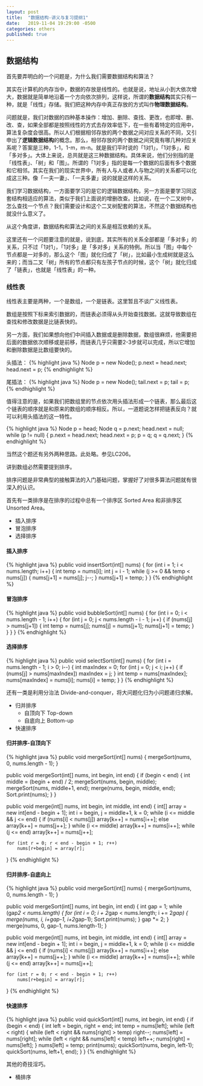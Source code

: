 ```yaml
---
layout: post
title:  "数据结构-讲义与复习提纲1"
date:   2019-11-04 19:29:00 -0500
categories: others
published: true
---
```


## 数据结构

首先要弄明白的一个问题是，为什么我们需要数据结构和算法？

其实在计算机的内存当中，数据的存放是线性的。也就是说，地址从小到大依次增大，数据就是简单地沿着一个方向依次排列，这样说，所谓的**数据结构**其实只有一种，就是「线性」存储。我们把这种内存中真正存放的方式叫作**物理数据结构**。

问题就是，我们对数据的四种基本操作：增加、删除、查找、更改，也即增、删、改、查，如果全部都是按照线性的方式去存效率低下，在一些有着特定的应用中，算法复杂度会很高。所以人们根据相邻存放的两个数据之间对应关系的不同，又引申出了**逻辑数据结构**的概念。那么，相邻存放的两个数据之间究竟有哪几种对应关系呢？答案是三种，1-1，1-m，m-n。就是我们平时说的「1对1」，「1对多」，和「多对多」。大体上来说，总共就是这三种数据结构。具体来说，他们分别指的是「线性表」、「树」和「图」。所谓的「1对多」指的是每一个数据的后面有多个数据和它相邻。其实在我们的现实世界中，所有人与人或者人与物之间的关系都可以化成这三种。像「一夫一妻」、「一夫多妻」说的就是这样的关系。

我们学习数据结构，一方面要学习的是它的逻辑数据结构，另一方面是要学习同这套结构相适应的算法，类似于我们上面说的增删改查。比如说，在一个二叉树中，怎么查找一个节点？我们需要设计和这个二叉树配套的算法，不然这个数据结构也就没什么意义了。

从这个角度讲，数据结构和算法之间的关系是相互依赖的关系。

这里还有一个问题要注意的就是，说到底，其实所有的关系全部都是「多对多」的关系，只不过「1对1」，「1对多」是「多对多」关系的特例。所以当「图」中每个节点都是一对多的，那么这个「图」就化归成了「树」，比如最小生成树就是这么来的；而当二叉「树」所有的节点都只有左孩子节点的时候，这个「树」就化归成了「链表」，也就是「线性表」的一种。

### 线性表

线性表主要是两种，一个是数组，一个是链表。这里暂且不谈广义线性表。

数组是按照下标来索引数据的，而链表必须得从头开始查找数据。这就导致数组在查找和修改数据是比链表快的。

另一方面，我们如果想向他们中间插入数据或是删除数据，数组很麻烦，他需要把后面的数据依次顺移或是前移，而链表几乎只需要2-3步就可以完成，所以它增加和删除数据是比数组要快的。

头插法：
{% highlight java %}
Node p = new Node();
p.next = head.next;
head.next = p;
{% endhighlight %}

尾插法：
{% highlight java %}
Node p = new Node();
tail.next = p;
tail = p;
{% endhighlight %}

值得注意的是，如果我们把数组里的节点依次用头插法形成一个链表，那么最后这个链表的顺序就是和原来的数组的顺序相反。所以，一道题说怎样把链表反向？就可以利用头插法的这一特性。

{% highlight java %}
Node p = head;
Node q = p.next;
head.next = null;
while (p != null) {
	p.next = head.next;
	head.next = p;
	p = q;
	q = q.next;
}
{% endhighlight %}

当然这个题还有另外两种思路。此处略。参见LC206。

讲到数组必然需要提到排序。

排序问题是非常典型的接触算法的入门基础问题，掌握好了对很多算法问题就有很深入的认识。

首先有一类排序是在排序的过程中总有一个排序区 Sorted Area 和非排序区 Unsorted Area。
- 插入排序
- 冒泡排序
- 选择排序

#### 插入排序

{% highlight java %}
public void insertSort(int[] nums) {
	for (int i = 1; i < nums.length; i++) {
		int temp = nums[i];
		int j = i - 1;
		while (j >= 0 && temp < nums[j]) {
			nums[j+1] = nums[j];
			j--;
		}
		nums[j+1] = temp;
	}
}
{% endhighlight %}


#### 冒泡排序

{% highlight java %}
public void bubbleSort(int[] nums) {
	for (int i = 0; i < nums.length - 1; i++) {
		for (int j = 0; j < nums.length - i - 1; j++) {
			if (nums[j] > nums[j+1]) {
				int temp = nums[j];
				nums[j] = nums[j+1];
				nums[j+1] = temp;
			}
		}
	}
}
{% endhighlight %}

#### 选择排序

{% highlight java %}
public void selectSort(int[] nums) {
	for (int i = nums.length - 1; i > 0; i--) {
		int maxIndex = 0;
		for (int j = 0; j < i; j++) {
			if (nums[j] > nums[maxIndex]) 
				maxIndex = j;
		}
		int temp = nums[maxIndex];
		nums[maxIndex] = nums[i];
		nums[i] = temp;
	}
}
{% endhighlight %}


还有一类是利用分治法 Divide-and-conquer，将大问题化归为小问题递归求解。
- 归并排序 
  + 自顶向下 Top-down 
  + 自底向上 Bottom-up
- 快速排序

#### 归并排序-自顶向下

{% highlight java %}
public void mergeSort(int[] nums) {
	mergeSort(nums, 0, nums.length - 1);
}

public void mergeSort(int[] nums, int begin, int end) {
	if (begin < end) {
		int middle = (begin + end) / 2;
		mergeSort(nums, begin, middle);
		mergeSort(nums, middle+1, end);
		merge(nums, begin, middle, end);
		Sort.print(nums);
	}
}

public void merge(int[] nums, int begin, int middle, int end) {
	int[] array = new int[end - begin + 1];
	int i = begin, j = middle+1, k = 0;
	while (i <= middle && j <= end) {
		if (nums[i] < nums[j]) 
			array[k++] = nums[i++];
		else
			array[k++] = nums[j++];
	}
	while (i <= middle)
		array[k++] = nums[i++];
	while (j <= end)
		array[k++] = nums[j++];

	for (int r = 0; r < end - begin + 1; r++) 
		nums[r+begin] = array[r];
}
{% endhighlight %}

#### 归并排序-自底向上

{% highlight java %}
public void mergeSort(int[] nums) {
	mergeSort(nums, 0, nums.length - 1);
}

public void mergeSort(int[] nums, int begin, int end) {
	int gap = 1;
	while (gap*2 < nums.length) {
		for (int i = 0; i + 2*gap < nums.length; i += 2*gap) {
			merge(nums, i, i+gap-1, i+2*gap-1);
			Sort.print(nums);
		}
		gap *= 2;
	}
	merge(nums, 0, gap-1, nums.length-1);
}

public void merge(int[] nums, int begin, int middle, int end) {
	int[] array = new int[end - begin + 1];
	int i = begin, j = middle+1, k = 0;
	while (i <= middle && j <= end) {
		if (nums[i] < nums[j]) 
			array[k++] = nums[i++];
		else
			array[k++] = nums[j++];
	}
	while (i <= middle)
		array[k++] = nums[i++];
	while (j <= end)
		array[k++] = nums[j++];

	for (int r = 0; r < end - begin + 1; r++) 
		nums[r+begin] = array[r];
}
{% endhighlight %}

#### 快速排序

{% highlight java %}
public void quickSort(int[] nums, int begin, int end) {
	if (begin < end) {
		int left = begin, right = end;
		int temp = nums[left];
		while (left < right) {
			while (left < right && nums[right] > temp)
				right--;
			nums[left] = nums[right];
			while (left < right && nums[left] < temp)
				left++;
			nums[right] = nums[left];
		}
		nums[left] = temp;
		print(nums);
		quickSort(nums, begin, left-1);
		quickSort(nums, left+1, end);
	}
}
{% endhighlight %}

其他的奇技淫巧。
- 桶排序

